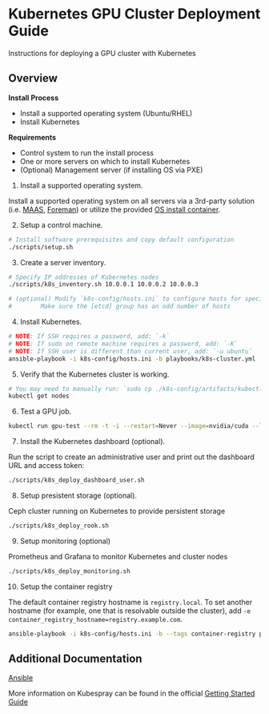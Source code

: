 Kubernetes GPU Cluster Deployment Guide
===

Instructions for deploying a GPU cluster with Kubernetes

## Overview

**Install Process**

  * Install a supported operating system (Ubuntu/RHEL)
  * Install Kubernetes

**Requirements**

  * Control system to run the install process
  * One or more servers on which to install Kubernetes
  * (Optional) Management server (if installing OS via PXE)

1. Install a supported operating system.

Install a supported operating system on all servers via
a 3rd-party solution (i.e. [MAAS](https://maas.io/), [Foreman](https://www.theforeman.org/))
or utilize the provided [OS install container](PXE.md).

2. Setup a control machine.

```sh
# Install software prerequisites and copy default configuration
./scripts/setup.sh
```

3. Create a server inventory.

```sh
# Specify IP addresses of Kubernetes nodes
./scripts/k8s_inventory.sh 10.0.0.1 10.0.0.2 10.0.0.3

# (optional) Modify `k8s-config/hosts.ini` to configure hosts for specific roles
# 	     Make sure the [etcd] group has an odd number of hosts
```

4. Install Kubernetes.

```sh
# NOTE: If SSH requires a password, add: `-k`
# NOTE: If sudo on remote machine requires a password, add: `-K`
# NOTE: If SSH user is different than current user, add: `-u ubuntu`
ansible-playbook -i k8s-config/hosts.ini -b playbooks/k8s-cluster.yml
```

5. Verify that the Kubernetes cluster is working.

```sh
# You may need to manually run: `sudo cp ./k8s-config/artifacts/kubectl /usr/local/bin`
kubectl get nodes
```

6. Test a GPU job.

```sh
kubectl run gpu-test --rm -t -i --restart=Never --image=nvidia/cuda --limits=nvidia.com/gpu=1 -- nvidia-smi
```

7. Install the Kubernetes dashboard (optional).

Run the script to create an administrative user and print out the dashboard URL and access token:

```sh
./scripts/k8s_deploy_dashboard_user.sh
```

8. Setup presistent storage (optional).

Ceph cluster running on Kubernetes to provide persistent storage

```sh
./scripts/k8s_deploy_rook.sh
```

9. Setup monitoring (optional)

Prometheus and Grafana to monitor Kubernetes and cluster nodes

```sh
./scripts/k8s_deploy_monitoring.sh
```

10. Setup the container registry

The default container registry hostname is `registry.local`. To set another hostname (for example,
one that is resolvable outside the cluster), add `-e container_registry_hostname=registry.example.com`.

```sh
ansible-playbook -i k8s-config/hosts.ini -b --tags container-registry playbooks/k8s-services.yml
```

## Additional Documentation

[Ansible](ANSIBLE.md)

More information on Kubespray can be found in the official [Getting Started Guide](https://github.com/kubernetes-sigs/kubespray/blob/master/docs/getting-started.md)

